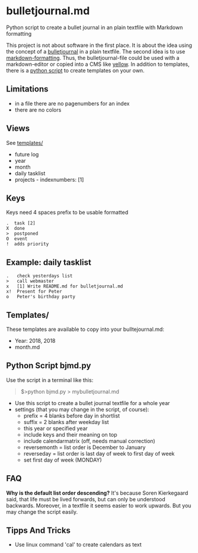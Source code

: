 # bulletjournal.md
Python script to create a bullet journal in an plain textfile with Markdown formatting

This project is not about software in the first place. It is about the idea using the concept of a [bulletjournal](http://bulletjournal.com/) in a plain textfile. The second idea is to use [markdown-formatting](https://daringfireball.net/projects/markdown/). Thus, the bulletjournal-file could be used with a markdown-editor or copied into a CMS like [yellow](https://github.com/datenstrom/yellow). In addition to templates, there is a [python script](#python-script-bjmd.py) to create templates on your own.

## Limitations
* in a file there are no pagenumbers for an index
* there are no colors

## Views
See [templates/](templates)

* future log
* year
* month
* daily tasklist
* projects - indexnumbers: [1]

## Keys
Keys need 4 spaces prefix to be usable formatted

    .  task [2]
    X  done
    >  postponed
    O  event
    !  adds priority

## Example: daily tasklist
    .   check yesterdays list
    >   call webmaster
    x   [1] Write README.md for bulletjournal.md
    x!  Present for Peter
    o   Peter's birthday party

## Templates/
These templates are available to copy into your bulltejournal.md:

* Year: 2018, 2018
* month.md

## Python Script bjmd.py

Use the script in a terminal like this:

> $>python bjmd.py > mybulletjournal.md

* Use this script to create a bullet journal textfile for a whole year
* settings (that you may change in the script, of course):
  * prefix = 4 blanks before day in shortlist
  * suffix = 2 blanks after weekday list
  * this year or specified year
  * include keys and their meaning on top 
  * include calendarmatrix (off, needs manual correction)
  * reversemonth = list order is December to January
  * reverseday = list order is last day of week to first day of week
  * set first day of week (MONDAY)

## FAQ

**Why is the default list order descending?** It's because Soren Kierkegaard said, that life must be lived forwards, but can only be understood backwards. Moreover, in a textfile it seems easier to work upwards. But you may change the script easily.

## Tipps And Tricks
* Use linux command 'cal' to create calendars as text
